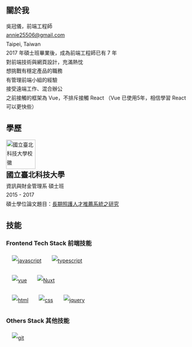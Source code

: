 
<section class="member-card-container">
  <VPTeamMembers
    class="member-card" :members="members" size="medium"
  />
</section>

## 關於我

<section class="intro">
  <div>吳冠儀，前端工程師</div>
  <div><a href= "mailto: annie25506@gmail.com"> annie25506@gmail.com </a></div>
  <div>Taipei, Taiwan</div>
  <div>2017 年碩士班畢業後，成為前端工程師已有 7 年</div>
  <div>對前端技術與網頁設計，充滿熱忱</div>  
  <div>想挑戰有穩定產品的職務</div>  
  <div>有管理前端小組的經驗</div> 
  <div>接受遠端工作、混合辦公</div> 
  <div>之前接觸的框架為 Vue，不排斥接觸 React （Vue 已使用5年，相信學習 React 可以更快些）</div> 
</section>

## 學歷
<section>
  <div>
    <img width="80px;" alt="國立臺北科技大學校徽" src="https://media.cakeresume.com/image/upload/v1580033831/soirvvdapfsxrvhd6iph.png" />
    <div class="highlight">國立臺北科技大學</div> 
    <div>資訊與財金管理系 碩士班</div>
    <div>2015 - 2017</div>
    <div>碩士學位論文題目：<a target="_blank" title="另開視窗前往長期照護人才推薦系統之研究" href="https://hdl.handle.net/11296/x3s9yy">長期照護人才推薦系統之研究</a></div>
</div>
</section>

## 技能

### Frontend Tech Stack  前端技能 
<section>
  <p>
    <span class="tags">
      <a href="https://developer.mozilla.org/en-US/docs/Web/JavaScript" target="_blank"><img src="https://www.vectorlogo.zone/logos/javascript/javascript-ar21.svg" alt="javascript"></a>
    </span>
    <span class="tags">
      <a href="https://www.typescriptlang.org/" target="_blank"><img src="https://www.vectorlogo.zone/logos/typescriptlang/typescriptlang-ar21.svg" alt="typescript"></a>
    </span>
  </p>
  <p>
    <span class="tags">
      <a href="https://vuejs.org/" target="_blank"><img src="https://www.vectorlogo.zone/logos/vuejs/vuejs-ar21.svg" alt="vue"></a>
    </span>
    <span class="tags">
      <a href="https://nuxt.com/" target="_blank"><img src="https://www.vectorlogo.zone/logos/nuxtjs/nuxtjs-ar21.svg" alt="Nuxt"></a>
    </span>
  </p>
  <p>
    <span class="tags">
      <a href="https://developer.mozilla.org/en-US/docs/Web/HTML" target="_blank"><img src="https://www.vectorlogo.zone/logos/w3_html5/w3_html5-ar21.svg" alt="html"></a> 
    </span>
    <span class="tags">
      <a href="https://developer.mozilla.org/en-US/docs/Learn/Getting_started_with_the_web/CSS_basics" target="_blank"><img src="https://www.vectorlogo.zone/logos/w3_css/w3_css-ar21.svg" alt="css"></a>
    </span>
    <span class="tags">
      <a href="https://jquery.com/" target="_blank"><img src="https://www.vectorlogo.zone/logos/jquery/jquery-ar21.svg" alt="jquery"></a>
    </span>
  </p>
</section>

### Others Stack  其他技能 
<section>
  <p>
    <span class="tags">
      <a href="https://git-scm.com/" target="_blank"><img src="https://www.vectorlogo.zone/logos/git-scm/git-scm-ar21.svg" alt="git"></a>
    </span>
  </p>
</section>
<!-- 

<section class="">

</section>
<section class="">

</section> -->


<script setup>
import {
  VPTeamPage,
  VPTeamPageTitle,
  VPTeamMembers
} from 'vitepress/theme'

const members = [
  {
    avatar: 'https://github.com/nayuki0115.png',
    name: 'Annie Wu',
    title: 'Frontend Engineer',
    links: [
      { icon: 'github', link: 'https://github.com/nayuki0115' },
      { icon: 'linkedin', link: 'https://tw.linkedin.com/in/nayuki0115?trk=people-guest_people_search-card' },
    ]
  }
]
</script>

<style scoped>
  .member-card {
    display: grid;
    place-content: center;
  }

  section {
    line-height: 1.75;
    .highlight {
      font-size: 1.25rem;
      font-weight: 600;
    }
    .tags {
      display: inline-block;
      padding: 5.01px 8.35px;
      margin-bottom: 6.68px;
      line-height: 30px;
      margin: 0 0 0 0.5rem;
    }
  }
</style>
